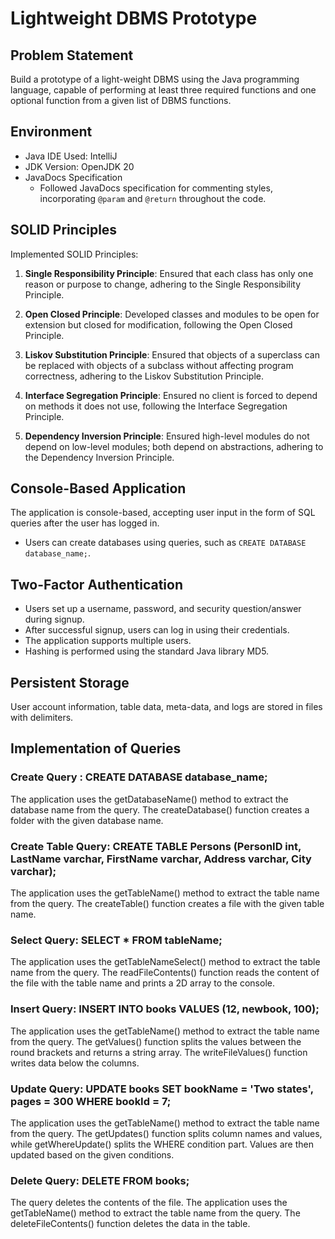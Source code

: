 # Lightweight DBMS Prototype

## Problem Statement

Build a prototype of a light-weight DBMS using the Java programming language, capable of performing at least three 
required functions and one optional function from a given list of DBMS functions.

## Environment

- Java IDE Used: IntelliJ
- JDK Version: OpenJDK 20
- JavaDocs Specification
  - Followed JavaDocs specification for commenting styles, incorporating `@param` and `@return` throughout the code.

## SOLID Principles

Implemented SOLID Principles:

1. **Single Responsibility Principle**: Ensured that each class has only one reason or purpose to change, adhering to the Single Responsibility Principle.

2. **Open Closed Principle**: Developed classes and modules to be open for extension but closed for modification, following the Open Closed Principle.

3. **Liskov Substitution Principle**: Ensured that objects of a superclass can be replaced with objects of a subclass without affecting program correctness, adhering to the Liskov Substitution Principle.

4. **Interface Segregation Principle**: Ensured no client is forced to depend on methods it does not use, following the Interface Segregation Principle.

5. **Dependency Inversion Principle**: Ensured high-level modules do not depend on low-level modules; both depend on abstractions, adhering to the Dependency Inversion Principle.

## Console-Based Application

The application is console-based, accepting user input in the form of SQL queries after the user has logged in.

- Users can create databases using queries, such as `CREATE DATABASE database_name;`.
  
## Two-Factor Authentication

- Users set up a username, password, and security question/answer during signup.
- After successful signup, users can log in using their credentials.
- The application supports multiple users.
- Hashing is performed using the standard Java library MD5.

## Persistent Storage

User account information, table data, meta-data, and logs are stored in files with delimiters.

## Implementation of Queries

### Create Query : CREATE DATABASE database_name;

The application uses the getDatabaseName() method to extract the database name from the query.
The createDatabase() function creates a folder with the given database name.

### Create Table Query: CREATE TABLE Persons (PersonID int, LastName varchar, FirstName varchar, Address varchar, City varchar);

The application uses the getTableName() method to extract the table name from the query.
The createTable() function creates a file with the given table name.

### Select Query: SELECT * FROM tableName;

The application uses the getTableNameSelect() method to extract the table name from the query.
The readFileContents() function reads the content of the file with the table name and prints a 2D array to the console.

### Insert Query: INSERT INTO books VALUES (12, newbook, 100);

The application uses the getTableName() method to extract the table name from the query.
The getValues() function splits the values between the round brackets and returns a string array.
The writeFileValues() function writes data below the columns.


### Update Query: UPDATE books SET bookName = 'Two states', pages = 300 WHERE bookId = 7;

The application uses the getTableName() method to extract the table name from the query.
The getUpdates() function splits column names and values, while getWhereUpdate() splits the WHERE condition part.
Values are then updated based on the given conditions.


### Delete Query: DELETE FROM books;

The query deletes the contents of the file.
The application uses the getTableName() method to extract the table name from the query.
The deleteFileContents() function deletes the data in the table.

